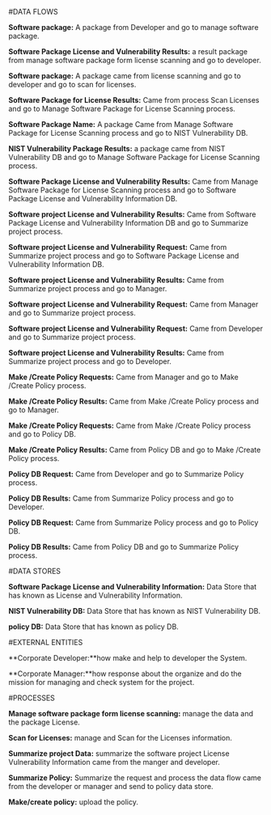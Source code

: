 
#DATA FLOWS 

  **Software package:** A package from Developer and go to manage software package.

  **Software Package License and Vulnerability Results:** a result package from manage software package form license scanning and go to developer.

  **Software package:** A package came from license scanning and go to developer and go to scan for licenses.

  **Software Package for License Results:** Came from process Scan Licenses and go to Manage Software Package for License Scanning process.

  **Software Package Name:** A package Came from Manage Software Package for License Scanning process and go to NIST Vulnerability DB.

  **NIST Vulnerability Package Results:** a package came from NIST Vulnerability DB and go to Manage Software Package for License Scanning process.

  **Software Package License and Vulnerability Results:** Came from Manage Software Package for License Scanning process and go to Software Package License and Vulnerability Information DB.

  **Software project License and Vulnerability Results:** Came from Software Package License and Vulnerability Information DB and go to Summarize project process.

  **Software project License and Vulnerability Request:** Came from Summarize project process and go to Software Package License and Vulnerability Information DB.

  **Software project License and Vulnerability Results:** Came from Summarize project process and go to Manager.

  **Software project License and Vulnerability Request:** Came from Manager and go to Summarize project process. 

  **Software project License and Vulnerability Request:** Came from Developer and go to Summarize project process. 

  **Software project License and Vulnerability Results:** Came from Summarize project process and go to Developer. 

  **Make /Create Policy Requests:** Came from Manager and go to Make /Create Policy process.

  **Make /Create Policy Results:** Came from Make /Create Policy process and go to Manager. 

  **Make /Create Policy Requests:** Came from Make /Create Policy process and go to Policy DB.

  **Make /Create Policy Results:** Came from Policy DB and go to Make /Create Policy process.

  **Policy DB Request:** Came from Developer and go to Summarize Policy process.  

  **Policy DB Results:** Came from Summarize Policy process and go to Developer.

  **Policy DB Request:** Came from Summarize Policy process and go to Policy DB.  

  **Policy DB Results:** Came from Policy DB and go to Summarize Policy process. 
  
#DATA STORES

   **Software Package License and Vulnerability Information:** Data Store that has known as License and Vulnerability Information.

   **NIST Vulnerability DB:** Data Store that has known as NIST Vulnerability DB.

   **policy DB:** Data Store that has known as policy DB. 

#EXTERNAL ENTITIES 
 
  **Corporate Developer:**how make and help to developer the System.
  
  **Corporate Manager:**how response about the organize and do the mission
    for managing and check system for the project.

    
#PROCESSES

  **Manage software package form license scanning:** manage the data and the package License.

  **Scan for Licenses:** manage and Scan for the Licenses information.

  **Summarize project Data:** summarize the software project License Vulnerability Information came from the manger and developer.

  **Summarize Policy:** Summarize the request and process the data flow came from the developer or   manager and send to policy data store.

  **Make/create policy:** upload the policy.

  
